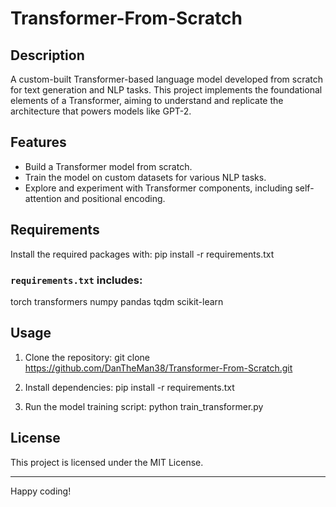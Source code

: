 # Transformer-From-Scratch

## Description
A custom-built Transformer-based language model developed from scratch for text generation and NLP tasks. This project implements the foundational elements of a Transformer, aiming to understand and replicate the architecture that powers models like GPT-2.

## Features
- Build a Transformer model from scratch.
- Train the model on custom datasets for various NLP tasks.
- Explore and experiment with Transformer components, including self-attention and positional encoding.

## Requirements
Install the required packages with:
pip install -r requirements.txt

### `requirements.txt` includes:
torch
transformers
numpy
pandas
tqdm
scikit-learn

## Usage
1. Clone the repository:
   git clone https://github.com/DanTheMan38/Transformer-From-Scratch.git

2. Install dependencies:
   pip install -r requirements.txt

3. Run the model training script:
   python train_transformer.py

## License
This project is licensed under the MIT License.

---

Happy coding!